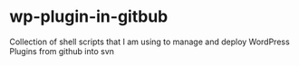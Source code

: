 wp-plugin-in-gitbub
===================

Collection of shell scripts that I am using to manage and deploy WordPress Plugins from github into svn